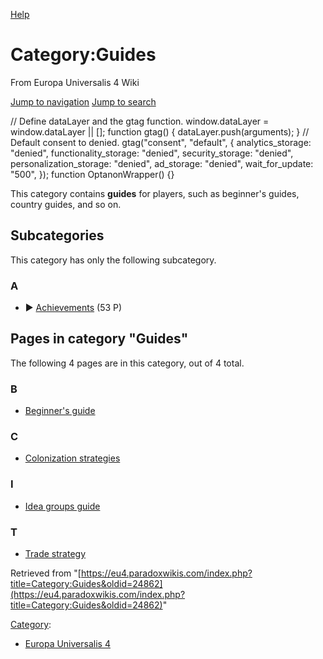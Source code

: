 [Help](https://www.mediawiki.org/wiki/Special:MyLanguage/Help:Categories)

Category:Guides
===============

From Europa Universalis 4 Wiki

[Jump to navigation](#mw-sidebar-button) [Jump to search](#searchInput)

// Define dataLayer and the gtag function. window.dataLayer = window.dataLayer || \[\]; function gtag() { dataLayer.push(arguments); } // Default consent to denied. gtag("consent", "default", { analytics\_storage: "denied", functionality\_storage: "denied", security\_storage: "denied", personalization\_storage: "denied", ad\_storage: "denied", wait\_for\_update: "500", }); function OptanonWrapper() {}

This category contains **guides** for players, such as beginner's guides, country guides, and so on.

Subcategories
-------------

This category has only the following subcategory.

### A

*   ► [Achievements](/Category:Achievements)‎ (53 P)
    

Pages in category "Guides"
--------------------------

The following 4 pages are in this category, out of 4 total.

### B

*   [Beginner's guide](/Beginner%27s_guide "Beginner's guide")

### C

*   [Colonization strategies](/Colonization_strategies "Colonization strategies")

### I

*   [Idea groups guide](/Idea_groups_guide "Idea groups guide")

### T

*   [Trade strategy](/Trade_strategy "Trade strategy")

Retrieved from "[https://eu4.paradoxwikis.com/index.php?title=Category:Guides&oldid=24862](https://eu4.paradoxwikis.com/index.php?title=Category:Guides&oldid=24862)"

[Category](/Special:Categories "Special:Categories"):

*   [Europa Universalis 4](/Category:Europa_Universalis_4 "Category:Europa Universalis 4")